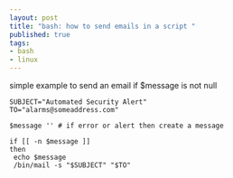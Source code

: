```yaml
---
layout: post
title: "bash: how to send emails in a script "
published: true
tags: 
- bash
- linux
---
```

simple example to send an email if $message is not null

``` shell
SUBJECT="Automated Security Alert" 
TO="alarms@someaddress.com" 
 
$message '' # if error or alert then create a message 
 
if [[ -n $message ]] 
then 
 echo $message 
 /bin/mail -s "$SUBJECT" "$TO"
```